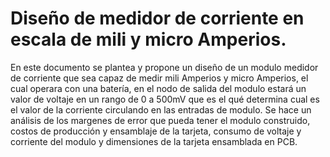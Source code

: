 # Diseño de medidor de corriente en escala de mili y micro Amperios.
En este documento se plantea y propone un diseño de un modulo medidor de corriente que sea capaz de medir mili Amperios y micro Amperios, el cual operara con una batería, en el nodo de salida del modulo estará un valor de voltaje en un rango de 0 a 500mV que es el qué determina cual es el valor de la corriente circulando en las entradas de modulo.
Se hace un análisis de los margenes de error que pueda tener el modulo construido, costos de producción y ensamblaje de la tarjeta, consumo de voltaje y corriente del modulo y dimensiones de la tarjeta ensamblada en PCB.


